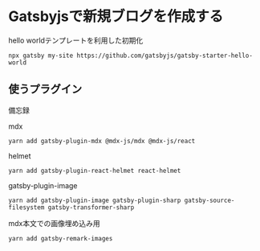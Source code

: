 # Gatsbyjsで新規ブログを作成する

hello worldテンプレートを利用した初期化

```
npx gatsby my-site https://github.com/gatsbyjs/gatsby-starter-hello-world

```

## 使うプラグイン
備忘録

mdx

```
yarn add gatsby-plugin-mdx @mdx-js/mdx @mdx-js/react

```

helmet

```
yarn add gatsby-plugin-react-helmet react-helmet

```

gatsby-plugin-image

```
yarn add gatsby-plugin-image gatsby-plugin-sharp gatsby-source-filesystem gatsby-transformer-sharp

```

mdx本文での画像埋め込み用

```
yarn add gatsby-remark-images

```